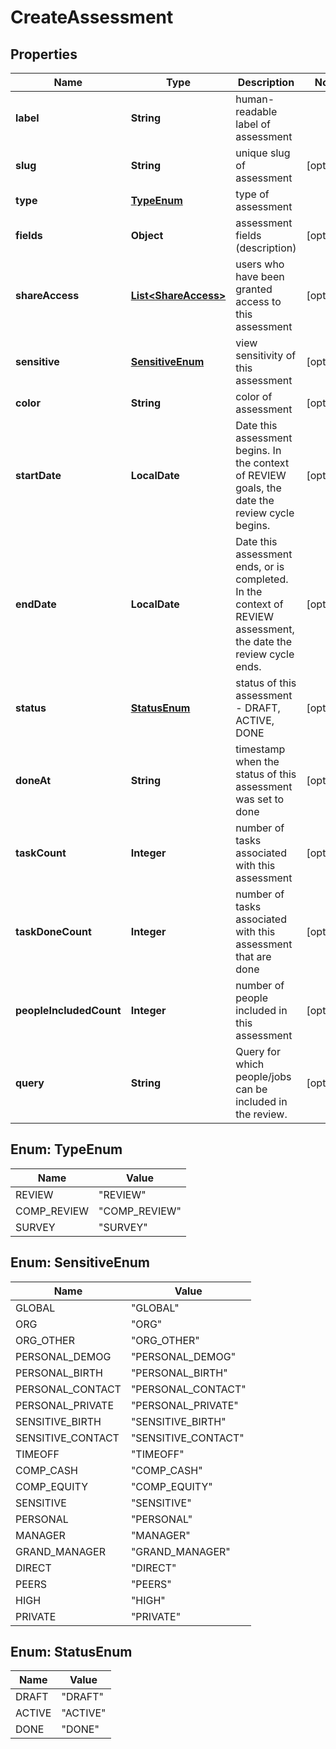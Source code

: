 

# CreateAssessment


## Properties

| Name | Type | Description | Notes |
|------------ | ------------- | ------------- | -------------|
|**label** | **String** | human-readable label of assessment |  |
|**slug** | **String** | unique slug of assessment |  [optional] |
|**type** | [**TypeEnum**](#TypeEnum) | type of assessment |  |
|**fields** | **Object** | assessment fields (description) |  [optional] |
|**shareAccess** | [**List&lt;ShareAccess&gt;**](ShareAccess.md) | users who have been granted access to this assessment |  [optional] |
|**sensitive** | [**SensitiveEnum**](#SensitiveEnum) | view sensitivity of this assessment |  [optional] |
|**color** | **String** | color of assessment |  [optional] |
|**startDate** | **LocalDate** | Date this assessment begins. In the context of REVIEW goals, the date the review cycle begins. |  [optional] |
|**endDate** | **LocalDate** | Date this assessment ends, or is completed. In the context of REVIEW assessment, the date the review cycle ends. |  [optional] |
|**status** | [**StatusEnum**](#StatusEnum) | status of this assessment - DRAFT, ACTIVE, DONE |  [optional] |
|**doneAt** | **String** | timestamp when the status of this assessment was set to done |  [optional] |
|**taskCount** | **Integer** | number of tasks associated with this assessment |  [optional] |
|**taskDoneCount** | **Integer** | number of tasks associated with this assessment that are done |  [optional] |
|**peopleIncludedCount** | **Integer** | number of people included in this assessment |  [optional] |
|**query** | **String** | Query for which people/jobs can be included in the review. |  [optional] |



## Enum: TypeEnum

| Name | Value |
|---- | -----|
| REVIEW | &quot;REVIEW&quot; |
| COMP_REVIEW | &quot;COMP_REVIEW&quot; |
| SURVEY | &quot;SURVEY&quot; |



## Enum: SensitiveEnum

| Name | Value |
|---- | -----|
| GLOBAL | &quot;GLOBAL&quot; |
| ORG | &quot;ORG&quot; |
| ORG_OTHER | &quot;ORG_OTHER&quot; |
| PERSONAL_DEMOG | &quot;PERSONAL_DEMOG&quot; |
| PERSONAL_BIRTH | &quot;PERSONAL_BIRTH&quot; |
| PERSONAL_CONTACT | &quot;PERSONAL_CONTACT&quot; |
| PERSONAL_PRIVATE | &quot;PERSONAL_PRIVATE&quot; |
| SENSITIVE_BIRTH | &quot;SENSITIVE_BIRTH&quot; |
| SENSITIVE_CONTACT | &quot;SENSITIVE_CONTACT&quot; |
| TIMEOFF | &quot;TIMEOFF&quot; |
| COMP_CASH | &quot;COMP_CASH&quot; |
| COMP_EQUITY | &quot;COMP_EQUITY&quot; |
| SENSITIVE | &quot;SENSITIVE&quot; |
| PERSONAL | &quot;PERSONAL&quot; |
| MANAGER | &quot;MANAGER&quot; |
| GRAND_MANAGER | &quot;GRAND_MANAGER&quot; |
| DIRECT | &quot;DIRECT&quot; |
| PEERS | &quot;PEERS&quot; |
| HIGH | &quot;HIGH&quot; |
| PRIVATE | &quot;PRIVATE&quot; |



## Enum: StatusEnum

| Name | Value |
|---- | -----|
| DRAFT | &quot;DRAFT&quot; |
| ACTIVE | &quot;ACTIVE&quot; |
| DONE | &quot;DONE&quot; |



